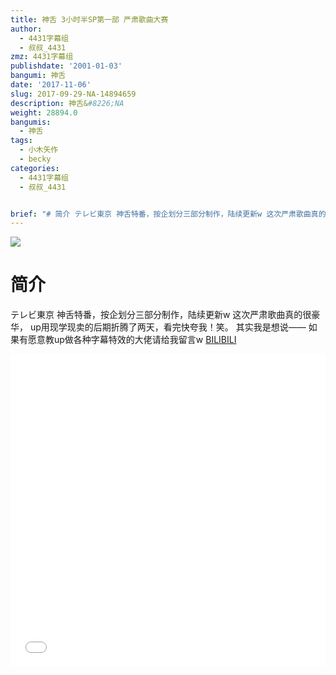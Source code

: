 ```yaml
---
title: 神舌 3小时半SP第一部 严肃歌曲大赛
author:
  - 4431字幕组
  - 叔叔_4431
zmz: 4431字幕组
publishdate: '2001-01-03'
bangumi: 神舌
date: '2017-11-06'
slug: 2017-09-29-NA-14894659
description: 神舌&#8226;NA
weight: 28894.0
bangumis:
  - 神舌
tags:
  - 小木矢作
  - becky
categories:
  - 4431字幕组
  - 叔叔_4431


brief: "# 简介 テレビ東京 神舌特番，按企划分三部分制作，陆续更新w 这次严肃歌曲真的很豪华， up用现学现卖的后期折腾了两天，看完快夸我！笑。 其实我是想说—— 如果有愿意教up做各种字幕特效的大佬请给我留言w"
---
```

![](https://i.imgur.com/0tWpQoP.png)
# 简介  
テレビ東京
神舌特番，按企划分三部分制作，陆续更新w
这次严肃歌曲真的很豪华，
up用现学现卖的后期折腾了两天，看完快夸我！笑。
其实我是想说——
如果有愿意教up做各种字幕特效的大佬请给我留言w
  [BILIBILI](https://www.bilibili.com/video/av14894659/)

  <iframe src="//www.bilibili.com/blackboard/player.html?aid=14894659" width="100%" height="500" frameborder="0" allowfullscreen="allowfullscreen"></iframe>

